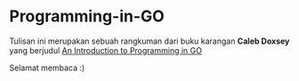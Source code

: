 # Programming-in-GO

Tulisan ini merupakan sebuah rangkuman dari buku karangan **Caleb Doxsey** yang berjudul [An Introduction to Programming in GO](http://www.golang-book.com/) 

Selamat membaca :)
